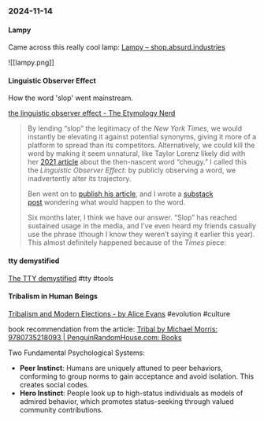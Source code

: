### 2024-11-14
#### Lampy 
Came across this really cool lamp: [Lampy – shop.absurd.industries](https://shop.absurd.industries/products/lampy)

![[lampy.png]]

#### Linguistic Observer Effect
How the word 'slop' went mainstream.

[the linguistic observer effect - The Etymology Nerd](https://etymology.substack.com/p/the-linguistic-observer-effect)

> By lending “slop” the legitimacy of the _New York Times_, we would instantly be elevating it against potential synonyms, giving it more of a platform to spread than its competitors. Alternatively, we could kill the word by making it seem unnatural, like Taylor Lorenz likely did with her [2021 article](https://www.nytimes.com/2021/04/29/style/cheugy.html) about the then-nascent word “cheugy.” I called this the _Linguistic Observer Effect_: by publicly observing a word, we inadvertently alter its trajectory.
> 
> Ben went on to [publish his article](https://www.nytimes.com/2024/06/11/style/ai-search-slop.html), and I wrote a [substack post](https://etymology.substack.com/p/how-to-kill-a-word) wondering what would happen to the word.
>
> Six months later, I think we have our answer. “Slop” has reached sustained usage in the media, and I’ve even heard my friends casually use the phrase (though I know they weren’t saying it earlier this year). This almost definitely happened because of the _Times_ piece:

#### tty demystified
[The TTY demystified](https://www.linusakesson.net/programming/tty/) #tty #tools

#### Tribalism in Human Beings
[Tribalism and Modern Elections - by Alice Evans](https://www.ggd.world/p/tribalism-and-modern-elections) #evolution #culture 

book recommendation from the article: [Tribal by Michael Morris: 9780735218093 | PenguinRandomHouse.com: Books](https://www.penguinrandomhouse.com/books/557404/tribal-by-michael-morris)

Two Fundamental Psychological Systems:

- **Peer Instinct**: Humans are uniquely attuned to peer behaviors, conforming to group norms to gain acceptance and avoid isolation. This creates social codes.
- **Hero Instinct**: People look up to high-status individuals as models of admired behavior, which promotes status-seeking through valued community contributions.